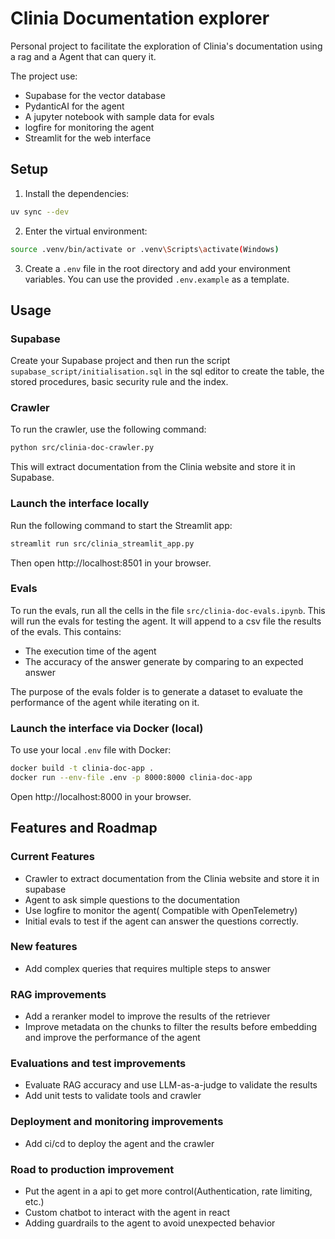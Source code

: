 # Clinia Documentation explorer
Personal project to facilitate the exploration of Clinia's documentation 
using a rag and a Agent that can query it.

The project use:

- Supabase for the vector database
- PydanticAI for the agent
- A jupyter notebook with sample data for evals
- logfire for monitoring the agent
- Streamlit for the web interface

## Setup
1. Install the dependencies:

```bash
uv sync --dev
```

2. Enter the virtual environment:

```bash
source .venv/bin/activate or .venv\Scripts\activate(Windows)
```

3. Create a `.env` file in the root directory and add your environment variables. You can use the provided `.env.example` as a template.


## Usage
### Supabase
Create your Supabase project and then run the script
`supabase_script/initialisation.sql` in the sql editor 
to create the table, the stored procedures, basic security rule and the index.

### Crawler
To run the crawler, use the following command:

```bash
python src/clinia-doc-crawler.py
```
This will extract documentation from the Clinia website and store it in Supabase.
### Launch the interface locally
Run the following command to start the Streamlit app:

```bash
streamlit run src/clinia_streamlit_app.py
```

Then open http://localhost:8501 in your browser.

### Evals
To run the evals, run all the cells in the file `src/clinia-doc-evals.ipynb`. This will run the evals for testing the agent. It will append to a csv file the results of the evals. This contains:

- The execution time of the agent
- The accuracy of the answer generate by comparing to an expected answer

The purpose of the evals folder is to generate a dataset to evaluate the performance of the agent while iterating on it.

### Launch the interface via Docker (local)

To use your local `.env` file with Docker:

```bash
docker build -t clinia-doc-app .
docker run --env-file .env -p 8000:8000 clinia-doc-app
```

Open http://localhost:8000 in your browser.

## Features and Roadmap

### Current Features
 - Crawler to extract documentation from the Clinia website and store it in supabase
 - Agent to ask simple questions to the documentation
 - Use logfire to monitor the agent( Compatible with OpenTelemetry)
 - Initial evals to test if the agent can answer the questions correctly.

### New features
 - Add complex queries that requires multiple steps to answer

### RAG improvements
 - Add a reranker model to improve the results of the retriever
 - Improve metadata on the chunks to filter the results before embedding and improve the performance of the agent

### Evaluations and test improvements
 - Evaluate RAG accuracy and use LLM-as-a-judge to validate the results
 - Add unit tests to validate tools and crawler

### Deployment and monitoring improvements
 - Add ci/cd to deploy the agent and the crawler

### Road to production improvement
 - Put the agent in a api to get more control(Authentication, rate limiting, etc.)
 - Custom chatbot to interact with the agent in react
 - Adding guardrails to the agent to avoid unexpected behavior


